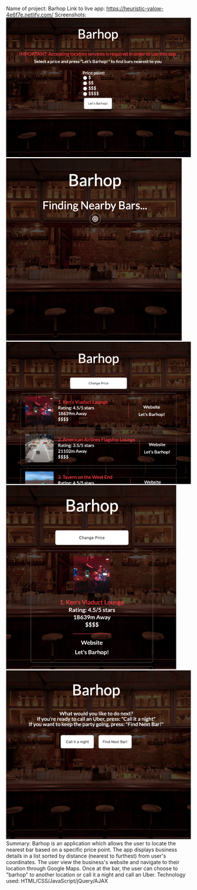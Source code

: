 Name of project: Barhop
Link to live app: https://heuristic-yalow-4e6f7e.netlify.com/
Screenshots:
![home](assets-bar/screenshot:home.png?raw=true)
![loading](assets-bar/screenshot:loading.png?raw=true)
![results-desktop](assets-bar/screenshot:results-desktop.png?raw=true)
![results-mobile](assets-bar/screenshot:results-mobile.png?raw=true)
![current](assets-bar/screenshot:current.png?raw=true)
Summary: Barhop is an application which allows the user to locate the nearest bar based on a specific price point. The app displays business details in a list sorted by distance (nearest to furthest) from user's coordinates. The user view the business's website and navigate to their location through Google Maps. Once at the bar, the user can choose to "barhop" to another location or call it a night and call an Uber. 
Technology used: HTML/CSS/JavaScript/jQuery/AJAX
